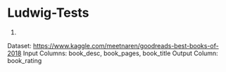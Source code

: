 # Ludwig-Tests

1. 
Dataset: https://www.kaggle.com/meetnaren/goodreads-best-books-of-2018
Input Columns: book_desc, book_pages, book_title
Output Column: book_rating
